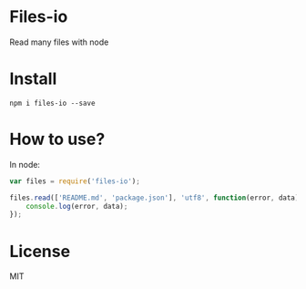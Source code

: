 Files-io
========

Read many files with node

# Install

`npm i files-io --save`

# How to use?

In node:

```js
var files = require('files-io');

files.read(['README.md', 'package.json'], 'utf8', function(error, data) {
    console.log(error, data);
});
```

# License

MIT
